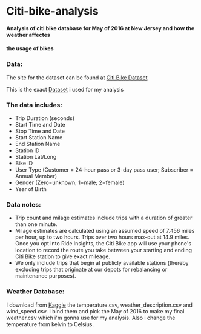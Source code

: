 # Citi-bike-analysis
#### Analysis of citi bike database for May of 2016 at New Jersey and how the weather affectes 
#### the usage of bikes

### Data:
The site for the dataset can be found at [Citi Bike Dataset](https://www.citibikenyc.com/system-data)

This is the exact [Dataset](https://s3.amazonaws.com/tripdata/JC-201605-citibike-tripdata.csv.zip) i used for my analysis


### The data includes:
* Trip Duration (seconds)
* Start Time and Date
* Stop Time and Date
* Start Station Name
* End Station Name
* Station ID
* Station Lat/Long
* Bike ID
* User Type (Customer = 24-hour pass or 3-day pass user; Subscriber = Annual Member)
* Gender (Zero=unknown; 1=male; 2=female)
* Year of Birth

### Data notes:
* Trip count and milage estimates include trips with a duration of greater than one minute.
* Milage estimates are calculated using an assumed speed of 7.456 miles per hour, up to two hours. Trips over two   hours max-out at 14.9 miles. Once you opt into Ride Insights, the Citi Bike app will use your phone's location    to record the route you take between your starting and ending Citi Bike station to give exact mileage.
* We only include trips that begin at publicly available stations (thereby excluding trips that originate at our    depots for rebalancing or maintenance purposes).

### Weather Database:
I download from [Kaggle](https://www.kaggle.com/selfishgene/historical-hourly-weather-data) the temperature.csv, weather_description.csv and wind_speed.csv. I bind them and pick the May of 2016 to make my final weather.csv which i'm gonna use for my analysis. Also i change the temperature from kelvin to Celsius. 
